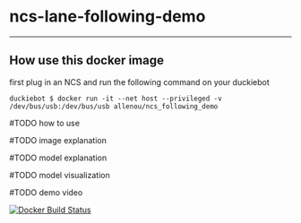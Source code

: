 # ncs-lane-following-demo
***

## How use this docker image
first plug in an NCS and run the following command on your duckiebot

`
duckiebot $ docker run -it --net host --privileged -v /dev/bus/usb:/dev/bus/usb allenou/ncs_following_demo
`

#TODO how to use

#TODO image explanation

#TODO model explanation

#TODO model visualization

#TODO demo video

[![Docker Build Status](https://img.shields.io/docker/build/allenou/ncs_following_demo.svg)](https://hub.docker.com/r/allenou/ncs_following_demo/builds)
